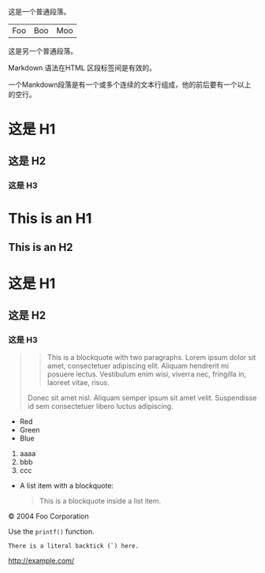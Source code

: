 这是一个普通段落。

<table>
    <tr>
        <td>Foo</td>
        <td>Boo</td>
        <td>Moo</td>
    </tr>
</table>

这是另一个普通段落。

<span>Markdown 语法在HTML 区段标签间是有效的。</span>

一个Mankdown段落是有一个或多个连续的文本行组成，他的前后要有一个以上的空行。

# 这是 H1

## 这是 H2 

### 这是 H3
This is an H1
=============

This is an H2
-------------

# 这是 H1 #

## 这是 H2 ##

### 这是 H3 ######

> >This is a blockquote with two paragraphs. Lorem ipsum dolor sit amet,
> consectetuer adipiscing elit. Aliquam hendrerit mi posuere lectus.
> Vestibulum enim wisi, viverra nec, fringilla in, laoreet vitae, risus.
> 
> Donec sit amet nisl. Aliquam semper ipsum sit amet velit. Suspendisse
> id sem consectetuer libero luctus adipiscing.

* Red
* Green
* Blue

1. aaaa
2. bbb
3. ccc
*   A list item with a blockquote:

    > This is a blockquote
    > inside a list item.
    
    
 <div class="footer">
    &copy; 2004 Foo Corporation
 </div>
 
Use the `printf()` function.

``There is a literal backtick (`) here.``

<http://example.com/>
